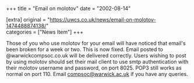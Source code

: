 +++
title = "Email on molotov"
date = "2002-08-14"

[extra]
original = "https://uwcs.co.uk/news/email-on-molotov-1474488874138/"    
categories = ["News Item"]
+++

Those of you who use molotov for your email will have noticed that email's been broken for a week or two. This is now fixed. Email posted to @warwickcompsoc.co.uk will be delivered correctly. Users wishing to post by using molotov should set their mail client to use smtp authentication with their molotov username and password, on port 8025. POP3 still works as normal on port 110. Email compsoc@warwick.ac.uk if you have any queries.

